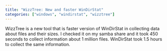 ```yaml
---
title: "WizzTree: New and faster WinDirStat"
categories: ["windows", "windirstat", "wizztree"]
---
```


WizzTree is a new tool that is faster version of WinDirStat in collecting data about files and their sizes. I checked it on my samba share and it took 450 seconds to collect information about 1 million files. WinDirStat took 1.5 hours to collect the same information.
